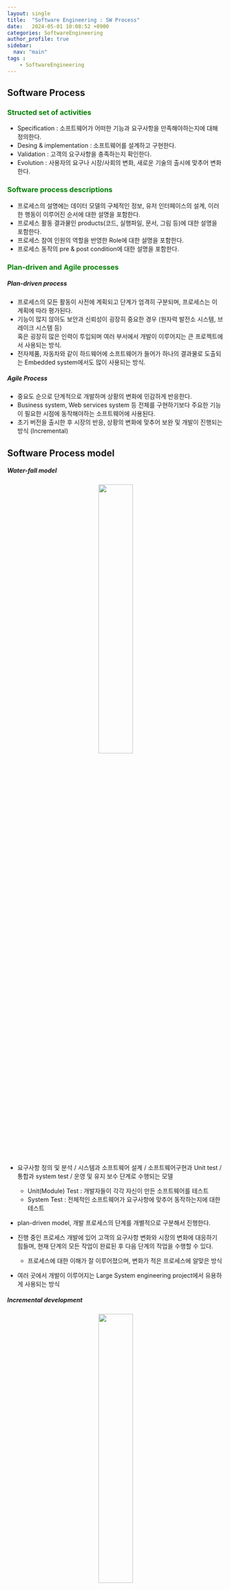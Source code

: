 ```yaml
---
layout: single
title:  "Software Engineering : SW Process"
date:   2024-05-01 10:08:52 +0900
categories: SoftwareEngineering
author_profile: true
sidebar:
  nav: "main"
tags : 
    - SoftwareEngineering
---
```

## Software Process

<h3 style="color: green;">Structed set of activities</h3>

- Specification : 소프트웨어가 어떠한 기능과 요구사항을 만족해야하는지에 대해 정의한다.
- Desing & implementation : 소프트웨어를 설계하고 구현한다.
- Validation : 고객의 요구사항을 충족하는지 확인한다.
- Evolution : 사용자의 요구나 시장/사회의 변화, 새로운 기술의 출시에 맞추어 변화한다.

<h3 style="color: green;">Software process descriptions</h3>

- 프로세스의 설명에는 데이터 모델의 구체적인 정보, 유저 인터페이스의 설계, 이러한 행동이 이루어진 순서에 대한 설명을 포함한다.
- 프로세스 활동 결과물인 products(코드, 실행파일, 문서, 그림 등)에 대한 설명을 포함한다.
- 프로세스 참여 인원의 역할을 반영한 Role에 대한 설명을 포함한다.
- 프로세스 동작의 pre & post condition에 대한 설명을 포함한다.

<h3 style="color: green;">Plan-driven and Agile processes</h3>

##### Plan-driven process
- 프로세스의 모든 활동이 사전에 계획되고 단계가 엄격히 구분되며, 프로세스는 이 계획에 따라 평가된다.
- 기능이 많지 않아도 보안과 신뢰성이 굉장히 중요한 경우 (원자력 발전소 시스템, 브레이크 시스템 등) \
혹은 굉장히 많은 인력이 투입되며 여러 부서에서 개발이 이루어지는 큰 프로젝트에서 사용되는 방식.
- 전자제품, 자동차와 같이 하드웨어에 소프트웨어가 들어가 하나의 결과물로 도출되는 Embedded system에서도 많이 사용되는 방식.

##### Agile Process
- 중요도 순으로 단계적으로 개발하며 상황의 변화에 민감하게 반응한다.
- Business system, Web services system 등 전체를 구현하기보다 주요한 기능이 필요한 시점에 동작해야하는 소프트웨어에 사용된다.
- 초기 버전을 출시한 후 시장의 반응, 상황의 변화에 맞추어 보완 및 개발이 진행되는 방식 (Incremental)

## Software Process model

##### Water-fall model

<p align='center'><img src = "https://github.com/Bomin-Seo/project1/assets/94039896/7ce69078-e208-4e50-93b7-51af90496598" height="40%" width = "40%"/></p>

- 요구사항 정의 및 분석 / 시스템과 소프트웨어 설계 / 소프트웨어구현과 Unit test / 통합과 system test / 운영 및 유지 보수 단계로 수행되는 모델
  - Unit(Module) Test : 개발자들이 각각 자신이 만든 소프트웨어를 테스트
  - System Test : 전체적인 소프트웨어가 요구사항에 맞추어 동작하는지에 대한 테스트

- plan-driven model, 개발 프로세스의 단계를 개별적으로 구분해서 진행한다.
- 진행 중인 프로세스 개발에 있어 고객의 요구사항 변화와 시장의 변화에 대응하기 힘들며, 현재 단계의 모든 작업이 완료된 후 다음 단계의 작업을 수행할 수 있다.
  - 프로세스에 대한 이해가 잘 이루어졌으며, 변화가 적은 프로세스에 알맞은 방식
- 여러 곳에서 개발이 이루어지는 Large System engineering project에서 유용하게 사용되는 방식

##### Incremental development
<p align='center'><img src = "https://github.com/Bomin-Seo/project1/assets/94039896/a36ded15-80d0-4455-9b22-eedf65f64dda" height="40%" width = "40%"/></p>

- 요구사항 명세, 구현, 개발, 검증 등의 단계가 밀접하게 결합되어있다.
- Agile 방식 또는 버전별로 출시되는 plan-driven 방식
- 초기 버전 출시후 단계적으로 개발하며 시장의 반응에 민감하게 반응한다.

<h6 style="color: blue;">장점</h6>

- 변화하는 사용자의 요구에 빠르게 반응하며, Water-fall 방식에 비해 요구사항 분석 및 문서화 작업의 단계가 줄어 사용자의 요구를 수용하는 비용이 줄어든다.
- 사용자의 피드백을 빠르게 받고 소프트웨어에 반영할 수 있다.
- Water-fall 방식에 비해 빠른 출시와 운영을 통해 금전적 이득을 얻을 수 있다.

<h6 style="color: red;">단점</h6>

- 개발 중 프로세스가 명확하게 확인되지 않는다.
- 빠른 개발주기로 인해 모든 버전에 대한 문서화가 이루어지지 않기에 관리가 힘들다.
- 계속적인 기능의 추가는 확장성과 성능을 저해할 수 있으며, 코드의 복잡도가 올라가거나 추가적인 비용을 요구할 수 있다.
- 빠른 개발주기로 인해 관리자가 관리해야할 규제 및 법규를 어길 가능성이 있다.

##### Reuse-oriented software engineering

<p align='center'><img src = "https://github.com/Bomin-Seo/project1/assets/94039896/f77c4c98-515a-4138-bcf1-e09ee1ee0575" height="60%" width = "60%"/></p>

- 이미 존재하는 소프트웨어들을 결합하거나 호출하여 재사용하는 방법
- 개발의 분량이 매우 적고, Agile 방식 또는 버전별로 출시되는 plan-driven 방식

<h6 style="color: green;">Types of reusable software</h6>

- COTS(Commercial Off The Shelf) : 개발하지 않고 구매하여 사용하는 시스템
- .NET, J2EE와 같이 Componenet Framework에 통합되는 패키지형식으로 개발된 객체 모음
  - 통합과정이 필요하기에 개발이 일부 필요하다.
- Web-Service : Local이 아닌 원격에서 호출하여 결과를 받는 소프트웨어

<h6 style="color: blue;">장점</h6>

- 시작 단계부터 시작하는 것보다 비용과 위험을 줄일 수 있다.
- 빠른 출시와 운영이 가능하다.

<h6 style="color: red;">단점</h6>

- 필요한 요구사항에 부합하지 않을 수 있다.
- evolution면에서 제어를 하지 못 할 수 있다.